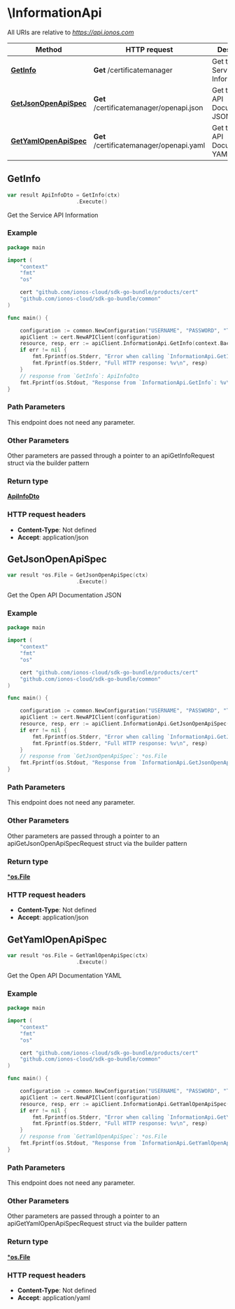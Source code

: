 # \InformationApi

All URIs are relative to *https://api.ionos.com*

|Method | HTTP request | Description|
|------------- | ------------- | -------------|
|[**GetInfo**](InformationApi.md#GetInfo) | **Get** /certificatemanager | Get the Service API Information|
|[**GetJsonOpenApiSpec**](InformationApi.md#GetJsonOpenApiSpec) | **Get** /certificatemanager/openapi.json | Get the Open API Documentation JSON|
|[**GetYamlOpenApiSpec**](InformationApi.md#GetYamlOpenApiSpec) | **Get** /certificatemanager/openapi.yaml | Get the Open API Documentation YAML|



## GetInfo

```go
var result ApiInfoDto = GetInfo(ctx)
                      .Execute()
```

Get the Service API Information



### Example

```go
package main

import (
    "context"
    "fmt"
    "os"

    cert "github.com/ionos-cloud/sdk-go-bundle/products/cert"
    "github.com/ionos-cloud/sdk-go-bundle/common"
)

func main() {

    configuration := common.NewConfiguration("USERNAME", "PASSWORD", "TOKEN", "HOST_URL")
    apiClient := cert.NewAPIClient(configuration)
    resource, resp, err := apiClient.InformationApi.GetInfo(context.Background()).Execute()
    if err != nil {
        fmt.Fprintf(os.Stderr, "Error when calling `InformationApi.GetInfo``: %v\n", err)
        fmt.Fprintf(os.Stderr, "Full HTTP response: %v\n", resp)
    }
    // response from `GetInfo`: ApiInfoDto
    fmt.Fprintf(os.Stdout, "Response from `InformationApi.GetInfo`: %v\n", resource)
}
```

### Path Parameters

This endpoint does not need any parameter.

### Other Parameters

Other parameters are passed through a pointer to an apiGetInfoRequest struct via the builder pattern


### Return type

[**ApiInfoDto**](../models/ApiInfoDto.md)

### HTTP request headers

- **Content-Type**: Not defined
- **Accept**: application/json



## GetJsonOpenApiSpec

```go
var result *os.File = GetJsonOpenApiSpec(ctx)
                      .Execute()
```

Get the Open API Documentation JSON



### Example

```go
package main

import (
    "context"
    "fmt"
    "os"

    cert "github.com/ionos-cloud/sdk-go-bundle/products/cert"
    "github.com/ionos-cloud/sdk-go-bundle/common"
)

func main() {

    configuration := common.NewConfiguration("USERNAME", "PASSWORD", "TOKEN", "HOST_URL")
    apiClient := cert.NewAPIClient(configuration)
    resource, resp, err := apiClient.InformationApi.GetJsonOpenApiSpec(context.Background()).Execute()
    if err != nil {
        fmt.Fprintf(os.Stderr, "Error when calling `InformationApi.GetJsonOpenApiSpec``: %v\n", err)
        fmt.Fprintf(os.Stderr, "Full HTTP response: %v\n", resp)
    }
    // response from `GetJsonOpenApiSpec`: *os.File
    fmt.Fprintf(os.Stdout, "Response from `InformationApi.GetJsonOpenApiSpec`: %v\n", resource)
}
```

### Path Parameters

This endpoint does not need any parameter.

### Other Parameters

Other parameters are passed through a pointer to an apiGetJsonOpenApiSpecRequest struct via the builder pattern


### Return type

[***os.File**](../models/*os.File.md)

### HTTP request headers

- **Content-Type**: Not defined
- **Accept**: application/json



## GetYamlOpenApiSpec

```go
var result *os.File = GetYamlOpenApiSpec(ctx)
                      .Execute()
```

Get the Open API Documentation YAML



### Example

```go
package main

import (
    "context"
    "fmt"
    "os"

    cert "github.com/ionos-cloud/sdk-go-bundle/products/cert"
    "github.com/ionos-cloud/sdk-go-bundle/common"
)

func main() {

    configuration := common.NewConfiguration("USERNAME", "PASSWORD", "TOKEN", "HOST_URL")
    apiClient := cert.NewAPIClient(configuration)
    resource, resp, err := apiClient.InformationApi.GetYamlOpenApiSpec(context.Background()).Execute()
    if err != nil {
        fmt.Fprintf(os.Stderr, "Error when calling `InformationApi.GetYamlOpenApiSpec``: %v\n", err)
        fmt.Fprintf(os.Stderr, "Full HTTP response: %v\n", resp)
    }
    // response from `GetYamlOpenApiSpec`: *os.File
    fmt.Fprintf(os.Stdout, "Response from `InformationApi.GetYamlOpenApiSpec`: %v\n", resource)
}
```

### Path Parameters

This endpoint does not need any parameter.

### Other Parameters

Other parameters are passed through a pointer to an apiGetYamlOpenApiSpecRequest struct via the builder pattern


### Return type

[***os.File**](../models/*os.File.md)

### HTTP request headers

- **Content-Type**: Not defined
- **Accept**: application/yaml


